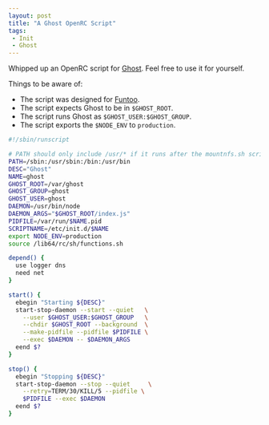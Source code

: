```yaml
---
layout: post
title: "A Ghost OpenRC Script"
tags:
 - Init
 - Ghost
---
```


Whipped up an OpenRC script for [Ghost](https://ghost.org/). Feel free to use it for yourself.

Things to be aware of:

* The script was designed for [Funtoo](http://www.funtoo.org/Welcome).
* The script expects Ghost to be in `$GHOST_ROOT`.
* The script runs Ghost as `$GHOST_USER:$GHOST_GROUP`.
* The script exports the `$NODE_ENV` to `production`.

```bash
#!/sbin/runscript

# PATH should only include /usr/* if it runs after the mountnfs.sh script
PATH=/sbin:/usr/sbin:/bin:/usr/bin
DESC="Ghost"
NAME=ghost
GHOST_ROOT=/var/ghost
GHOST_GROUP=ghost
GHOST_USER=ghost
DAEMON=/usr/bin/node
DAEMON_ARGS="$GHOST_ROOT/index.js"
PIDFILE=/var/run/$NAME.pid
SCRIPTNAME=/etc/init.d/$NAME
export NODE_ENV=production
source /lib64/rc/sh/functions.sh

depend() {
  use logger dns
  need net
}

start() {
  ebegin "Starting ${DESC}"
  start-stop-daemon --start --quiet   \
    --user $GHOST_USER:$GHOST_GROUP   \
    --chdir $GHOST_ROOT --background  \
    --make-pidfile --pidfile $PIDFILE \
    --exec $DAEMON -- $DAEMON_ARGS
  eend $?
}

stop() {
  ebegin "Stopping ${DESC}"
  start-stop-daemon --stop --quiet     \
  	--retry=TERM/30/KILL/5 --pidfile \
    $PIDFILE --exec $DAEMON
  eend $?
}
```
